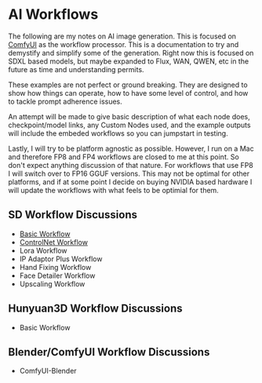 # AI Workflows

The following are my notes on AI image generation.  This is focused on [ComfyUI](https://github.com/comfyanonymous/ComfyUI) as the workflow processor.  This is a documentation to try and demystify and simplify some of the generation.  Right now this is focused on SDXL based models, but maybe expanded to Flux, WAN, QWEN, etc in the future as time and understanding permits.

These examples are not perfect or ground breaking. They are designed to show how things can operate, how to have some level of control, and how to tackle prompt adherence issues. 

An attempt will be made to give basic description of what each node does, checkpoint/model links, any Custom Nodes used, and the example outputs will include the embeded workflows so you can jumpstart in testing.

Lastly, I will try to be platform agnostic as possible. However, I run on a Mac and therefore FP8 and FP4 workflows are closed to me at this point.  So don't expect anything discussion of that nature.  For workflows that use FP8 I will switch over to FP16 GGUF versions.  This may not be optimal for other platforms, and if at some point I decide on buying NVIDIA based hardware I will update the workflows with what feels to be optimial for them.

## SD Workflow Discussions

* [Basic Workflow](SD-Workflows-Basic.md)
* [ControlNet Workflow](SD-Workflows-ControlNet.md)
* Lora Workflow
* IP Adaptor Plus Workflow
* Hand Fixing Workflow
* Face Detailer Workflow
* Upscaling Workflow

## Hunyuan3D Workflow Discussions

* Basic Workflow

## Blender/ComfyUI Workflow Discussions

* ComfyUI-Blender
